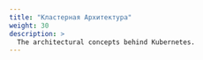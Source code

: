 ```yaml
---
title: "Кластерная Архитектура"
weight: 30
description: >
  The architectural concepts behind Kubernetes.
---
```


